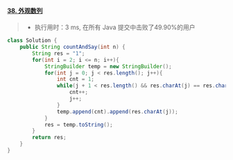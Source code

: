 #### [38. 外观数列](https://leetcode-cn.com/problems/count-and-say/)

> - 执行用时：3 ms, 在所有 Java 提交中击败了49.90%的用户

```java
class Solution {
    public String countAndSay(int n) {
        String res = "1";
        for(int i = 2; i <= n; i++){
            StringBuilder temp = new StringBuilder();
            for(int j = 0; j < res.length(); j++){
                int cnt = 1;
                while(j + 1 < res.length() && res.charAt(j) == res.charAt(j + 1)){
                    cnt++;
                    j++;
                }
                temp.append(cnt).append(res.charAt(j));
            }
            res = temp.toString();
        }
        return res;
    }
}
```

